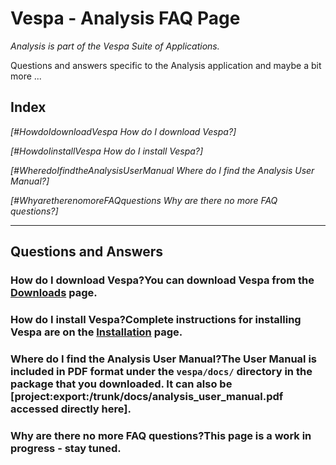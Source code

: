 # Vespa - Analysis FAQ Page
_Analysis is part of the Vespa Suite of Applications._

Questions and answers specific to the Analysis application and maybe a bit more ...

## Index
*[#HowdoIdownloadVespa How do I download Vespa?]*

*[#HowdoIinstallVespa How do I install Vespa?]*

*[#WheredoIfindtheAnalysisUserManual Where do I find the Analysis User Manual?]*

*[#WhyaretherenomoreFAQquestions Why are there no more FAQ questions?]*

----
## Questions and Answers
### How do I download Vespa?You can download Vespa from the [Downloads](http://scion.duhs.duke.edu/vespa/project/wiki/Downloads) page.

### How do I install Vespa?Complete instructions for installing Vespa are on the [Installation](http://scion.duhs.duke.edu/vespa/project/wiki/Installation) page.

### Where do I find the Analysis User Manual?The User Manual is included in PDF format under the `vespa/docs/` directory in the package that you downloaded. It can also be [project:export:/trunk/docs/analysis_user_manual.pdf accessed directly here].

### Why are there no more FAQ questions?This page is a work in progress - stay tuned.
